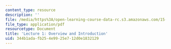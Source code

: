 ```yaml
---
content_type: resource
description: ''
file: /media/https%3A/open-learning-course-data-rc.s3.amazonaws.com/15-s50-how-to-win-at-texas-holdem-poker-january-iap-2016/344b1adafb254e9925e712d0e1832129_MIT15_S50IAP16_L1.pdf
file_type: application/pdf
resourcetype: Document
title: 'Lecture 1: Overview and Introduction'
uid: 344b1ada-fb25-4e99-25e7-12d0e1832129
---
```

